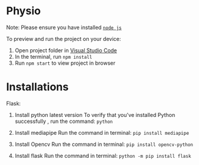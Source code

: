 
  # Physio

  Note: Please ensure you have installed <code><a href="https://nodejs.org/en/download/">node js</a></code>

  To preview and run the project on your device:
  1) Open project folder in <a href="https://code.visualstudio.com/download">Visual Studio Code</a>
  2) In the terminal, run `npm install`
  3) Run `npm start` to view project in browser

  # Installations
  Flask:
  1) Install python latest version
     To verify that you've installed Python successfully , run the command:
      `python`

2) Install mediapipe
      Run the command in terminal:
        `pip install mediapipe`

3) Install Opencv
     Run the command in terminal:
        `pip install opencv-python`

4) Install flask
     Run the command in terminal:
        `python -m pip install flask`